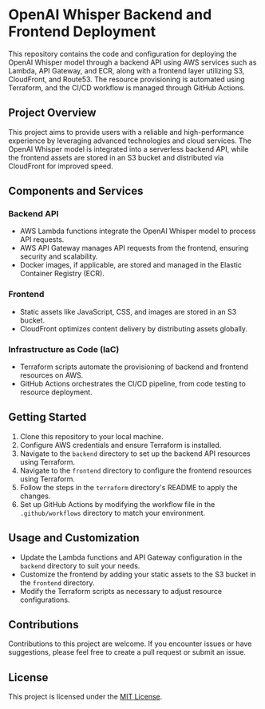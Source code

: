 # OpenAI Whisper Backend and Frontend Deployment

This repository contains the code and configuration for deploying the OpenAI Whisper model through a backend API using AWS services such as Lambda, API Gateway, and ECR, along with a frontend layer utilizing S3, CloudFront, and Route53. The resource provisioning is automated using Terraform, and the CI/CD workflow is managed through GitHub Actions.

## Project Overview

This project aims to provide users with a reliable and high-performance experience by leveraging advanced technologies and cloud services. The OpenAI Whisper model is integrated into a serverless backend API, while the frontend assets are stored in an S3 bucket and distributed via CloudFront for improved speed.

## Components and Services

### Backend API

- AWS Lambda functions integrate the OpenAI Whisper model to process API requests.
- AWS API Gateway manages API requests from the frontend, ensuring security and scalability.
- Docker images, if applicable, are stored and managed in the Elastic Container Registry (ECR).

### Frontend

- Static assets like JavaScript, CSS, and images are stored in an S3 bucket.
- CloudFront optimizes content delivery by distributing assets globally.

### Infrastructure as Code (IaC)

- Terraform scripts automate the provisioning of backend and frontend resources on AWS.
- GitHub Actions orchestrates the CI/CD pipeline, from code testing to resource deployment.

## Getting Started

1. Clone this repository to your local machine.
2. Configure AWS credentials and ensure Terraform is installed.
3. Navigate to the `backend` directory to set up the backend API resources using Terraform.
4. Navigate to the `frontend` directory to configure the frontend resources using Terraform.
5. Follow the steps in the `terraform` directory's README to apply the changes.
6. Set up GitHub Actions by modifying the workflow file in the `.github/workflows` directory to match your environment.

## Usage and Customization

- Update the Lambda functions and API Gateway configuration in the `backend` directory to suit your needs.
- Customize the frontend by adding your static assets to the S3 bucket in the `frontend` directory.
- Modify the Terraform scripts as necessary to adjust resource configurations.

## Contributions

Contributions to this project are welcome. If you encounter issues or have suggestions, please feel free to create a pull request or submit an issue.

## License

This project is licensed under the [MIT License](LICENSE).
